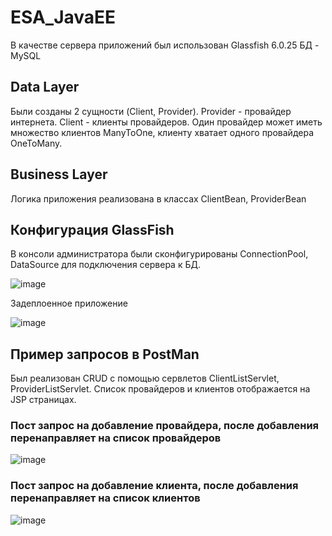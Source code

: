 # ESA_JavaEE
В качестве сервера приложений был использован Glassfish 6.0.25
БД - MySQL

## Data Layer
Были созданы 2 сущности (Client, Provider).
Provider - провайдер интернета. Client - клиенты провайдеров.
Один провайдер может иметь множество клиентов ManyToOne, клиенту хватает одного провайдера OneToMany.

## Business Layer
Логика приложения реализована в классах ClientBean, ProviderBean
## Конфигурация GlassFish
В консоли администратора были сконфигурированы ConnectionPool, DataSource для подключения сервера к БД.

![image](https://github.com/badasqi/ESA_JavaEE/assets/78803025/13c2d961-ee77-4a5d-a4a3-53ed10754df1)

Задеплоенное приложение

![image](https://github.com/badasqi/ESA_JavaEE/assets/78803025/53639364-346b-4c5b-a5fd-577dd5d8e834)


## Пример запросов в PostMan
Был реализован CRUD с помощью сервлетов ClientListServlet, ProviderListServlet. Список провайдеров и клиентов
отображается на JSP страницах.

### Пост запрос на добавление провайдера, после добавления перенаправляет на список провайдеров
![image](https://github.com/badasqi/ESA_JavaEE/assets/78803025/bb4773de-022b-49b7-991f-160950fe7c43)

### Пост запрос на добавление клиента, после добавления перенаправляет на список клиентов
![image](https://github.com/badasqi/ESA_JavaEE/assets/78803025/548b3589-d656-4ada-ba0b-7ae2a026e1c6)


